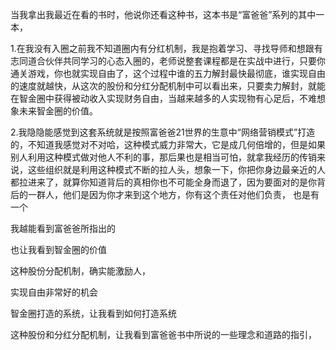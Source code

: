 

当我拿出我最近在看的书时，他说你还看这种书，这本书是“富爸爸”系列的其中一本，

1.在我没有入圈之前我不知道圈内有分红机制，我是抱着学习、寻找导师和想跟有志同道合伙伴共同学习的心态入圈的，老师说整套课程都是在实战中进行，只要你通关游戏，你也就实现自由了，这个过程中谁的五力解封最快最彻底，谁实现自由的速度就越快，从这次的股份和分红分配机制中可以看出来，只要卖力解封，就能在智金圈中获得被动收入实现财务自由，当越来越多的人实现物有心足后，不难想象未来智金圈的价值。

2.我隐隐能感觉到这套系统就是按照富爸爸21世界的生意中“网络营销模式”打造的，不知道我感觉对不对哈，这种模式威力非常大，它是成几何倍增的，但是如果别人利用这种模式做对他人不利的事，那后果也是相当可怕，就拿我经历的传销来说，这些组织就是利用这种模式不断的拉人头，想象一下，你把你身边最亲近的人都拉进来了，就算你知道背后的真相你也不可能全身而退了，因为要面对的是你背后的一群人，他们是因为你才来到这个地方，你有这个责任对他们负责，   也是有一个

我越能看到富爸爸所指出的

也让我看到智金圈的价值

这种股份分配机制，确实能激励人，

实现自由非常好的机会

智金圈打造的系统，让我看到如何打造系统

这种股份和分红分配机制，让我看到富爸爸书中所说的一些理念和道路的指引，

